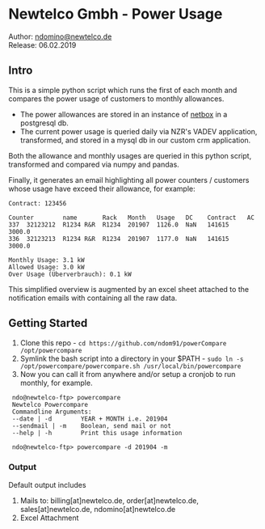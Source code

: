 # Newtelco Gmbh - Power Usage
Author: ndomino@newtelco.de  
Release: 06.02.2019
 
## Intro

This is a simple python script which runs the first of each month and compares the power usage of customers to monthly allowances.

- The power allowances are stored in an instance of [netbox](https://github.com/netbox-community/netbox) in a postgresql db.   
- The current power usage is queried daily via NZR's VADEV application, transformed, and stored in a mysql db in our custom crm application. 

Both the allowance and monthly usages are queried in this python script, transformed and compared via numpy and pandas.

Finally, it generates an email highlighting all power counters / customers whose usage have exceed their allowance, for example: 

```
Contract: 123456

Counter        name       Rack   Month   Usage   DC    Contract   AC
337  32123212  R1234 R&R  R1234  201907  1126.0  NaN   141615     3000.0
336  32123213  R1234 R&R  R1234  201907  1177.0  NaN   141615     3000.0

Monthly Usage: 3.1 kW
Allowed Usage: 3.0 kW
Over Usage (Überverbrauch): 0.1 kW
```

This simplified overview is augmented by an excel sheet attached to the notification emails with containing all the raw data. 

## Getting Started

1. Clone this repo - `cd https://github.com/ndom91/powerCompare /opt/powercompare`
2. Symlink the bash script into a directory in your $PATH - `sudo ln -s /opt/powercompare/powercompare.sh /usr/local/bin/powercompare`
3. Now you can call it from anywhere and/or setup a cronjob to run monthly, for example. 

```
 ndo@newtelco-ftp> powercompare
 Newtelco Powercompare
 Commandline Arguments:
 --date | -d        YEAR + MONTH i.e. 201904
 --sendmail | -m    Boolean, send mail or not
 --help | -h        Print this usage information

 ndo@newtelco-ftp> powercompare -d 201904 -m 
```

### Output

Default output includes 
1. Mails to: billing[at]newtelco.de, order[at]newtelco.de, sales[at]newtelco.de, ndomino[at]newtelco.de  
2. Excel Attachment
